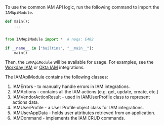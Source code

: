 To use the common IAM API logic, run the following command to import the `IAMApiModule`.

```python
def main():
    ...


from IAMApiModule import *  # noqa: E402

if __name__ in ["builtins", "__main__"]:
    main()
```

Then, the `IAMApiModule` will be available for usage. For examples, see the [Workday IAM](https://github.com/demisto/content/blob/master/Packs/Workday/Integrations/Workday_IAM/Workday_IAM.py) or [Okta IAM](https://github.com/demisto/content/blob/master/Packs/Okta/Integrations/Okta_IAM/Okta_IAM.py) integrations.

The IAMApiModule contains the following classes:

1. IAMErrors - to manually handle errors in IAM integrations.
2. IAMActions - contains all the IAM actions (e.g. get, update, create, etc.)
3. IAMVendorActionResult - used in IAMUserProfile class to represent actions data.
4. IAMUserProfile - a User Profile object class for IAM integrations.
5. IAMUserAppData - holds user attributes retrieved from an application.
6. IAMCommand - implements the IAM CRUD commands.
